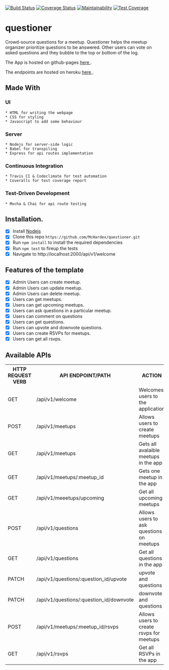 [![Build Status](https://travis-ci.org/McHardex/questioner.svg?branch=master)](https://travis-ci.org/McHardex/questioner)
[![Coverage Status](https://coveralls.io/repos/github/McHardex/questioner/badge.svg)](https://coveralls.io/github/McHardex/questioner)
[![Maintainability](https://api.codeclimate.com/v1/badges/13df4ea0847c4ab6e3e1/maintainability)](https://codeclimate.com/github/McHardex/questioner/maintainability)
[![Test Coverage](https://api.codeclimate.com/v1/badges/13df4ea0847c4ab6e3e1/test_coverage)](https://codeclimate.com/github/McHardex/questioner/test_coverage)

# questioner
Crowd-source questions for a meetup. Questioner helps the meetup organizer prioritize questions to be answered. Other users can vote on asked questions and they bubble to the top or bottom of the log.

The App is hosted on github-pages [ here ](https://mchardex.github.io/questioner/).


The endpoints are hosted on heroku [ here ](https://questioner-mchardex.herokuapp.com/api/v1/welcome).

## Made With
  ### UI
    * HTML for writing the webpage
    * CSS for styling
    * Javascript to add some behaviour
  
  ### Server
    * Nodejs for server-side logic
    * Babel for transpiling
    * Express for api routes implementation

  ### Continuous Integration
    * Travis CI & Codeclimate for test automation
    * Coveralls for test coverage report
  
  ### Test-Driven Development
    * Mocha & Chai for api route testing

## Installation.
  - [x] Install [Nodejs](https://nodejs.org/en/download/)
  - [x] Clone this repo ``` https://github.com/McHardex/questioner.git ```
  - [x] Run ```npm install``` to install the required dependencies
  - [x] Run ```npm test``` to fireup the tests
  - [x] Navigate to http://localhost:2000/api/v1/welcome

## Features of the template
- [x] Admin Users can create meetup.
- [x] Admin Users can update meetup.
- [x] Admin Users can delete meetup.
- [x] Users can get meetups.
- [x] Users can get upcoming meetups.
- [x] Users can ask questions in a particular meetup.
- [x] Users can comment on questions
- [x] Users can get questions.
- [x] Users can upvote and downvote questions.
- [x] Users can create RSVPs for meetups.
- [x] Users can get all rsvps.

## Available APIs
<table>
  <tr>
      <th>HTTP REQUEST VERB</th>
      <th>API ENDPOINT/PATH</th>
      <th>ACTION</th>
  </tr>
  <tr>
      <td>GET</td>
      <td>/api/v1/welcome</td>
      <td>Welcomes users to the application</td>
  </tr>
  <tr>
      <td>POST</td>
      <td>/api/v1/meetups</td>
      <td>Allows users to create meetups</td>
  </tr>
  <tr>
      <td>GET</td>
      <td>/api/v1/meetups</td>
      <td>Gets all avalaible meetups in the app</td>
  </tr>
  <tr>
      <td>GET</td>
      <td>/api/v1/meetups/:meetup_id</td>
      <td>Gets one meetup in the app</td>
  </tr>
  <tr>
      <td>GET</td>
      <td>/api/v1/meeetups/upcoming</td>
      <td>Get all upcoming meetups</td>
  </tr>
  <tr>
      <td>POST</td>
      <td>/api/v1/questions</td>
      <td>Allows users to ask questions on meetups</td>
  </tr>
  <tr>
      <td>GET</td>
      <td>/api/v1/questions</td>
      <td>Get all questions in the app</td>
  </tr>
  <tr>
      <td>PATCH</td>
      <td>/api/v1/questions/:question_id/upvote</td>
      <td>upvote and questions</td>
  </tr>
  <tr>
      <td>PATCH</td>
      <td>/api/v1/questions/:question_id/downvote</td>
      <td>downvote and questions</td>
  </tr>
  <tr>
      <td>POST</td>
      <td>/api/v1/meetups/:meetup_id/rsvps</td>
      <td>Allows users to create rsvps for meetups</td>
  </tr>
  <tr>
      <td>GET</td>
      <td>/api/v1/rsvps</td>
      <td>Get all RSVPs in the app</td>
  </tr>
</table>
